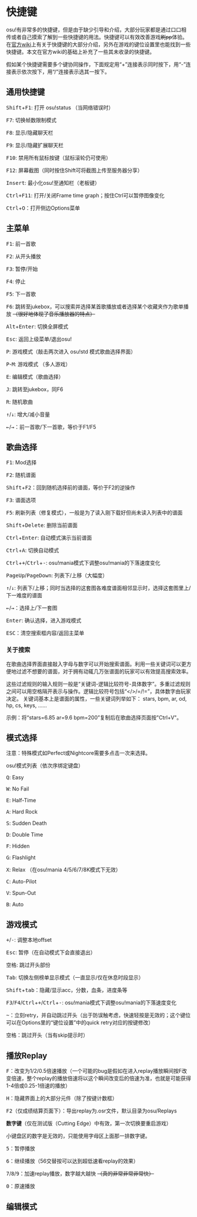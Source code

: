 # 快捷键

osu!有非常多的快捷键，但是由于缺少引导和介绍，大部分玩家都是通过口口相传或者自己摸索了解到一些快捷键的用法。快捷键可以有效改善游戏~~刷pp~~体验。在[官方wiki](https://osu.ppy.sh/help/wiki/Shortcut_key_reference)上有关于快捷键的大部分介绍，另外在游戏的键位设置里也能找到一些快捷键。本文在官方wiki的基础上补充了一些其未收录的快捷键。

假如某个快捷键需要多个键协同操作，下面规定用“+”连接表示同时按下，用“-”连接表示依次按下，用“/”连接表示选其一按下。

<!-- <kbd>Ctrl</kbd>+<kbd>H</kbd> -->
## 通用快捷键
<kbd>Shift</kbd>+<kbd>F1</kbd>: 打开 osu!status （当网络错误时）

<kbd>F7</kbd>: 切换帧数限制模式

<kbd>F8</kbd>: 显示/隐藏聊天栏

<kbd>F9</kbd>: 显示/隐藏扩展聊天栏

<kbd>F10</kbd>: 禁用所有鼠标按键（鼠标滚轮仍可使用）

<kbd>F12</kbd>: 屏幕截图（同时按住Shift可将截图上传至服务器分享）

<kbd>Insert</kbd>: 最小化osu!至通知栏（老板键）

<kbd>Ctrl+F11</kbd>: 打开/关闭Frame time graph；按住Ctrl可以暂停图像变化

<kbd>Ctrl</kbd>+<kbd>O</kbd>：打开侧边Options菜单


## 主菜单
<!-- 这里的主菜单指osu!刚打开时的界面（屏幕中间有一个粉饼）。 -->

<kbd>F1</kbd>: 前一首歌

<kbd>F2</kbd>: 从开头播放

<kbd>F3</kbd>: 暂停/开始

<kbd>F4</kbd>: 停止

<kbd>F5</kbd>: 下一首歌

<kbd>F6</kbd>: 跳转至jukebox，可以搜索并选择某首歌播放或者选择某个收藏夹作为歌单播放 ~~（很好地体现了音乐播放器的特点）~~

<kbd>Alt</kbd>+<kbd>Enter</kbd>: 切换全屏模式

<kbd>Esc</kbd>: 返回上级菜单/退出osu!

<kbd>P</kbd>: 游戏模式（敲击两次进入 osu!std 模式歌曲选择界面）

<kbd>P</kbd>-<kbd>M</kbd>: 游戏模式 （多人游戏）

<!-- P-S-T: 游戏模式 （太鼓歌曲选择）

P-S-C: 游戏模式 （接水果歌曲选择）

P-S-M: 游戏模式（osu!mania 歌曲选择） -->

<kbd>E</kbd>: 编辑模式（歌曲选择）

<kbd>J</kbd>: 跳转至jukebox，同F6

<!-- Z/X/C/V/B: Jukebox控制（Winamp布局） -->

<!-- D: osu!direct（仅限捐赠者使用）

O: 选项

Q: 退出 -->

<kbd>R</kbd>: 随机歌曲

<kbd>↑</kbd>/<kbd>↓</kbd>: 增大/减小音量

<kbd>←</kbd>/<kbd>→</kbd>：前一首歌/下一首歌，等价于F1/F5


## 歌曲选择
<kbd>F1</kbd>: Mod选择

<kbd>F2</kbd>: 随机谱面
<!-- F2: 随机谱面（快速按下两次立即选择随机谱面） -->

<kbd>Shift</kbd>+<kbd>F2</kbd>：回到随机选择前的谱面，等价于F2的逆操作

<kbd>F3</kbd>: 谱面选项

<kbd>F5</kbd>: 刷新列表（修复模式），一般是为了读入刚下载好但尚未读入列表中的谱面

<kbd>Shift</kbd>+<kbd>Delete</kbd>: 删除当前谱面

<kbd>Ctrl</kbd>+<kbd>Enter</kbd>: 自动模式演示当前谱面

<kbd>Ctrl</kbd>+<kbd>A</kbd>: 切换自动模式

<kbd>Ctrl</kbd>+<kbd>+</kbd>/<kbd>Ctrl</kbd>+<kbd>-</kbd>: osu!mania模式下调整osu!mania的下落速度变化

<kbd>PageUp</kbd>/<kbd>PageDown</kbd>: 列表下/上移（大幅度）

<kbd>↑</kbd>/<kbd>↓</kbd>: 列表下/上移；同时当选择的这套图各难度谱面相邻显示时，选择这套图里上/下一难度的谱面

<kbd>←</kbd>/<kbd>→</kbd>：选择上/下一套图

<kbd>Enter</kbd>: 确认选择，进入游戏模式

<kbd>ESC</kbd>：清空搜索框内容/返回主菜单


### 关于搜索

在歌曲选择界面直接敲入字母与数字可以开始搜索谱面。利用一些关键词可以更方便地过滤不想要的谱面，对于拥有动辄几万张谱面的玩家可以有效提高搜索效率。

这些过滤规则的输入规则一般是“关键词-逻辑比较符号-具体数字”。多重过滤规则之间可以用空格隔开表示与操作。逻辑比较符号包括“</>/=/!=”，具体数字由玩家决定。
关键词基本上是谱面的属性，一些关键词列举如下：
stars, bpm, ar, od, hp, cs, keys, ......

示例：将“stars=6.85 ar=9.6 bpm=200”复制后在歌曲选择页面按"Ctrl+V"。


## 模式选择
注意：特殊模式如Perfect或Nightcore需要多点击一次来选择。

osu!模式列表（依次序绑定键盘）

<kbd>Q</kbd>: Easy

<kbd>W</kbd>: No Fail

<kbd>E</kbd>: Half-Time

<kbd>A</kbd>: Hard Rock

<kbd>S</kbd>: Sudden Death

<kbd>D</kbd>: Double Time

<kbd>F</kbd>: Hidden

<kbd>G</kbd>: Flashlight

<kbd>X</kbd>: Relax （在osu!mania 4/5/6/7/8K模式下无效）

<kbd>C</kbd>: Auto-Pilot

<kbd>V</kbd>: Spun-Out

<kbd>B</kbd>: Auto


## 游戏模式
<!-- +/-: 调整本地延时（按住SHIFT/CTRL更精确调节） -->
<kbd>+</kbd>/<kbd>-</kbd>: 调整本地offset

<kbd>Esc</kbd>: 暂停（在自动模式下会直接退出）

<kbd>空格</kbd>: 跳过开头部份

<kbd>Tab</kbd>: 切换左侧榜单显示模式（一直显示/仅在休息时段显示）

<kbd>Shift</kbd>+<kbd>tab</kbd>：隐藏/显示acc，分数，血条，进度条等

<kbd>F3</kbd>/<kbd>F4</kbd>/<kbd>Ctrl</kbd>+<kbd>+</kbd>/<kbd>Ctrl</kbd>+<kbd>-</kbd>: osu!mania模式下调整osu!mania的下落速度变化

<kbd>~</kbd>：立刻retry，并自动跳过开头（出于防误触考虑，快速轻按是无效的；这个键位可以在Options里的“键位设置”中的quick retry对应的按键修改）

<kbd>空格</kbd>：跳过开头（当有skip提示时）


## 播放Replay

<kbd>F</kbd>：改变为1/2/0.5倍速播放（一个可能的bug是假如在进入replay播放瞬间按F改变倍速，整个replay的播放倍速将以这个瞬间改变后的倍速为准，也就是可能获得1-4倍或0.25-1倍速的播放）

<kbd>H</kbd>：隐藏界面上的大部分元件（除了按键计数框）

<kbd>F2</kbd>（仅成绩结算页面下）：导出replay为.osr文件，默认目录为osu/Replays

**数字键**（仅在测试版（Cutting Edge）中有效，第一次切换要重启游戏）

小键盘区的数字是无效的，只能使用字母区上面那一排数字键。
<!-- 数字键调整的倍速是基于F键调整的倍速上的，以F键调整的倍速为原速进行调整。 -->

<kbd>5</kbd>：暂停播放

<kbd>6</kbd>：继续播放（56交替按可以达到超低速看replay的效果）

<kbd>7</kbd>/<kbd>8</kbd>/<kbd>9</kbd>：加速replay播放，数字越大越快 ~~（真的非常非常非常快）~~

<kbd>0</kbd>：原速播放


## 编辑模式